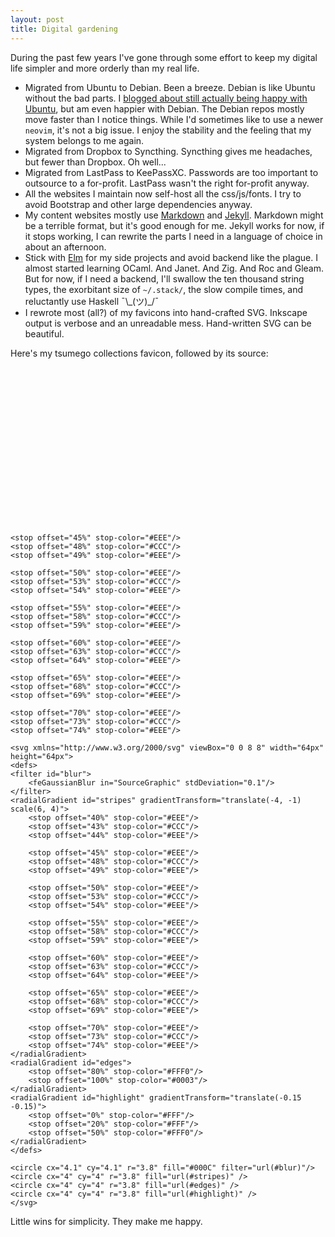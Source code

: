 ```yaml
---
layout: post
title: Digital gardening
---
```


During the past few years I've gone through some effort to keep my digital life simpler and more orderly than my real life.

- Migrated from Ubuntu to Debian. Been a breeze. Debian is like Ubuntu without the bad parts. I [blogged about still actually being happy with Ubuntu](/oh-ubuntu/), but am even happier with Debian. The Debian repos mostly move faster than I notice things. While I'd sometimes like to use a newer `neovim`, it's not a big issue. I enjoy the stability and the feeling that my system belongs to me again.
- Migrated from Dropbox to Syncthing. Syncthing gives me headaches, but fewer than Dropbox. Oh well...
- Migrated from LastPass to KeePassXC. Passwords are too important to outsource to a for-profit. LastPass wasn't the right for-profit anyway.
- All the websites I maintain now self-host all the css/js/fonts. I try to avoid Bootstrap and other large dependencies anyway.
- My content websites mostly use [Markdown](https://daringfireball.net/projects/markdown/) and [Jekyll](https://jekyllrb.com/). Markdown might be a terrible format, but it's good enough for me. Jekyll works for now, if it stops working, I can rewrite the parts I need in a language of choice in about an afternoon.
- Stick with [Elm](https://elm-lang.org/) for my side projects and avoid backend like the plague. I almost started learning OCaml. And Janet. And Zig. And Roc and Gleam. But for now, if I need a backend, I'll swallow the ten thousand string types, the exorbitant size of `~/.stack/`, the slow compile times, and reluctantly use Haskell ¯\\\_(ツ)\_/¯
- I rewrote most (all?) of my favicons into hand-crafted SVG. Inkscape output is verbose and an unreadable mess. Hand-written SVG can be beautiful.

Here's my tsumego collections favicon, followed by its source:

<p style="text-align:center;">
<svg xmlns="http://www.w3.org/2000/svg" viewBox="0 0 8 8" width="50%">
<defs>
<filter id="blur">
	<feGaussianBlur in="SourceGraphic" stdDeviation="0.1"/>
</filter>
<radialGradient id="stripes" gradientTransform="translate(-4, -1) scale(6, 4)">
	<stop offset="40%" stop-color="#EEE"/>
	<stop offset="43%" stop-color="#CCC"/>
	<stop offset="44%" stop-color="#EEE"/>

	<stop offset="45%" stop-color="#EEE"/>
	<stop offset="48%" stop-color="#CCC"/>
	<stop offset="49%" stop-color="#EEE"/>

	<stop offset="50%" stop-color="#EEE"/>
	<stop offset="53%" stop-color="#CCC"/>
	<stop offset="54%" stop-color="#EEE"/>

	<stop offset="55%" stop-color="#EEE"/>
	<stop offset="58%" stop-color="#CCC"/>
	<stop offset="59%" stop-color="#EEE"/>

	<stop offset="60%" stop-color="#EEE"/>
	<stop offset="63%" stop-color="#CCC"/>
	<stop offset="64%" stop-color="#EEE"/>

	<stop offset="65%" stop-color="#EEE"/>
	<stop offset="68%" stop-color="#CCC"/>
	<stop offset="69%" stop-color="#EEE"/>

	<stop offset="70%" stop-color="#EEE"/>
	<stop offset="73%" stop-color="#CCC"/>
	<stop offset="74%" stop-color="#EEE"/>
</radialGradient>
<radialGradient id="edges">
	<stop offset="80%" stop-color="#FFF0"/>
	<stop offset="100%" stop-color="#0003"/>
</radialGradient>
<radialGradient id="highlight" gradientTransform="translate(-0.15 -0.15)">
	<stop offset="0%" stop-color="#FFF"/>
	<stop offset="20%" stop-color="#FFF"/>
	<stop offset="50%" stop-color="#FFF0"/>
</radialGradient>
</defs>

<circle cx="4.1" cy="4.1" r="3.8" fill="#000C" filter="url(#blur)"/>
<circle cx="4" cy="4" r="3.8" fill="url(#stripes)" />
<circle cx="4" cy="4" r="3.8" fill="url(#edges)" />
<circle cx="4" cy="4" r="3.8" fill="url(#highlight)" />
</svg>
</p>

```
<svg xmlns="http://www.w3.org/2000/svg" viewBox="0 0 8 8" width="64px" height="64px">
<defs>
<filter id="blur">
	<feGaussianBlur in="SourceGraphic" stdDeviation="0.1"/>
</filter>
<radialGradient id="stripes" gradientTransform="translate(-4, -1) scale(6, 4)">
	<stop offset="40%" stop-color="#EEE"/>
	<stop offset="43%" stop-color="#CCC"/>
	<stop offset="44%" stop-color="#EEE"/>

	<stop offset="45%" stop-color="#EEE"/>
	<stop offset="48%" stop-color="#CCC"/>
	<stop offset="49%" stop-color="#EEE"/>

	<stop offset="50%" stop-color="#EEE"/>
	<stop offset="53%" stop-color="#CCC"/>
	<stop offset="54%" stop-color="#EEE"/>

	<stop offset="55%" stop-color="#EEE"/>
	<stop offset="58%" stop-color="#CCC"/>
	<stop offset="59%" stop-color="#EEE"/>

	<stop offset="60%" stop-color="#EEE"/>
	<stop offset="63%" stop-color="#CCC"/>
	<stop offset="64%" stop-color="#EEE"/>

	<stop offset="65%" stop-color="#EEE"/>
	<stop offset="68%" stop-color="#CCC"/>
	<stop offset="69%" stop-color="#EEE"/>

	<stop offset="70%" stop-color="#EEE"/>
	<stop offset="73%" stop-color="#CCC"/>
	<stop offset="74%" stop-color="#EEE"/>
</radialGradient>
<radialGradient id="edges">
	<stop offset="80%" stop-color="#FFF0"/>
	<stop offset="100%" stop-color="#0003"/>
</radialGradient>
<radialGradient id="highlight" gradientTransform="translate(-0.15 -0.15)">
	<stop offset="0%" stop-color="#FFF"/>
	<stop offset="20%" stop-color="#FFF"/>
	<stop offset="50%" stop-color="#FFF0"/>
</radialGradient>
</defs>

<circle cx="4.1" cy="4.1" r="3.8" fill="#000C" filter="url(#blur)"/>
<circle cx="4" cy="4" r="3.8" fill="url(#stripes)" />
<circle cx="4" cy="4" r="3.8" fill="url(#edges)" />
<circle cx="4" cy="4" r="3.8" fill="url(#highlight)" />
</svg>
```

Little wins for simplicity. They make me happy.
